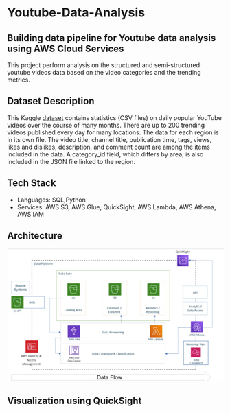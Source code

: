 # Youtube-Data-Analysis
## Building data pipeline for Youtube data analysis using AWS Cloud Services
This project perform analysis on the structured and semi-structured youtube videos data based on the video categories and the trending metrics.

## Dataset Description
This Kaggle [dataset](https://www.kaggle.com/datasets/datasnaek/youtube-new) contains statistics (CSV files) on daily popular YouTube videos over
the course of many months. There are up to 200 trending videos published every day
for many locations. The data for each region is in its own file. The video title, channel
title, publication time, tags, views, likes and dislikes, description, and comment count
are among the items included in the data. A category_id field, which differs by area, is
also included in the JSON file linked to the region.

## Tech Stack
* Languages: SQL,Python
* Services: AWS S3, AWS Glue, QuickSight, AWS Lambda, AWS Athena, AWS IAM

## Architecture
![Alt text](Architecture.jpg?raw=true "Title")

## Visualization using QuickSight
